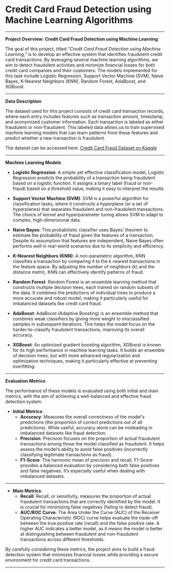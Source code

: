 # Credit Card Fraud Detection using Machine Learning Algorithms
----

**Project Overview: Credit Card Fraud Detection using Machine Learning**

The goal of this project, titled *"Credit Card Fraud Detection using Machine Learning,"* is to develop an effective system that identifies fraudulent credit card transactions. By leveraging several machine learning algorithms, we aim to detect fraudulent activities and minimize financial losses for both credit card companies and their customers. The models implemented for this task include Logistic Regression, Support Vector Machine (SVM), Naive Bayes, K-Nearest Neighbors (KNN), Random Forest, AdaBoost, and XGBoost.

----

 **Data Description**

The dataset used for this project consists of credit card transaction records, where each entry includes features such as transaction amount, timestamp, and anonymized customer information. Each transaction is labeled as either fraudulent or non-fraudulent. This labeled data allows us to train supervised machine learning models that can learn patterns from these features and predict whether a new transaction is fraudulent.

The dataset can be accessed here: [Credit Card Fraud Dataset on Kaggle](https://www.kaggle.com/datasets/mlg-ulb/creditcardfraud)

-----

 **Machine Learning Models**

- **Logistic Regression**: A simple yet effective classification model, Logistic Regression predicts the probability of a transaction being fraudulent based on a logistic function. It assigns a binary label (fraud or non-fraud) based on a threshold value, making it easy to interpret the results.

- **Support Vector Machine (SVM)**: SVM is a powerful algorithm for classification tasks, where it constructs a hyperplane (or a set of hyperplanes) that separates fraudulent and non-fraudulent transactions. The choice of kernel and hyperparameter tuning allows SVM to adapt to complex, high-dimensional data.

- **Naive Bayes**: This probabilistic classifier uses Bayes' theorem to estimate the probability of fraud given the features of a transaction. Despite its assumption that features are independent, Naive Bayes often performs well in real-world scenarios due to its simplicity and efficiency.

- **K-Nearest Neighbors (KNN)**: A non-parametric algorithm, KNN classifies a transaction by comparing it to the k nearest transactions in the feature space. By adjusting the number of neighbors (k) and the distance metric, KNN can effectively identify patterns of fraud.

- **Random Forest**: Random Forest is an ensemble learning method that constructs multiple decision trees, each trained on random subsets of the data. It combines the predictions of individual trees to produce a more accurate and robust model, making it particularly useful for imbalanced datasets like credit card fraud.

- **AdaBoost**: AdaBoost (Adaptive Boosting) is an ensemble method that combines weak classifiers by giving more weight to misclassified samples in subsequent iterations. This helps the model focus on the harder-to-classify fraudulent transactions, improving its overall accuracy.

- **XGBoost**: An optimized gradient boosting algorithm, XGBoost is known for its high performance in machine learning tasks. It builds an ensemble of decision trees, but with more advanced regularization and optimization techniques, making it particularly effective at preventing overfitting.

----
**Evaluation Metrics**

The performance of these models is evaluated using both initial and main metrics, with the aim of achieving a well-balanced and effective fraud detection system.

- **Initial Metrics**:
  - **Accuracy**: Measures the overall correctness of the model's predictions (the proportion of correct predictions out of all predictions). While useful, accuracy alone can be misleading in imbalanced datasets like fraud detection.
  - **Precision**: Precision focuses on the proportion of actual fraudulent transactions among those the model classified as fraudulent. It helps assess the model’s ability to avoid false positives (incorrectly classifying legitimate transactions as fraud).
  - **F1-Score**: The harmonic mean of precision and recall, F1-Score provides a balanced evaluation by considering both false positives and false negatives. It’s especially useful when dealing with imbalanced datasets.

------
- **Main Metrics**:
  - **Recall**: Recall, or sensitivity, measures the proportion of actual fraudulent transactions that are correctly identified by the model. It is crucial for minimizing false negatives (failing to detect fraud).
  - **AUC/ROC Curve**: The Area Under the Curve (AUC) of the Receiver Operating Characteristic (ROC) curve helps evaluate the trade-off between the true positive rate (recall) and the false positive rate. A higher AUC indicates a better model, as it means the model is better at distinguishing between fraudulent and non-fraudulent transactions across different thresholds.

By carefully considering these metrics, the project aims to build a fraud detection system that minimizes financial losses while providing a secure environment for credit card transactions.

---

